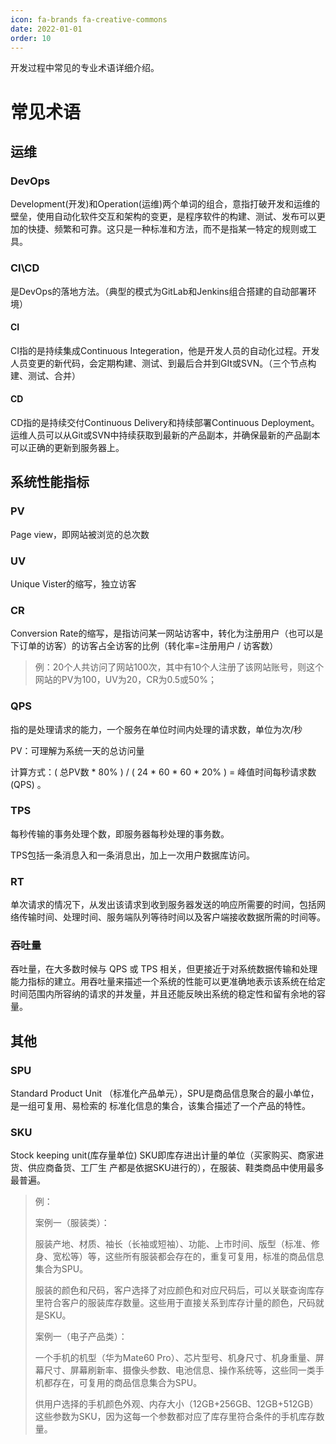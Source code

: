 ```yaml
---
icon: fa-brands fa-creative-commons
date: 2022-01-01
order: 10
---
```


开发过程中常见的专业术语详细介绍。

<!-- more -->

# 常见术语

## 运维

### DevOps

Development(开发)和Operation(运维)两个单词的组合，意指打破开发和运维的壁垒，使用自动化软件交互和架构的变更，是程序软件的构建、测试、发布可以更加的快捷、频繁和可靠。这只是一种标准和方法，而不是指某一特定的规则或工具。

### CI\CD

是DevOps的落地方法。（典型的模式为GitLab和Jenkins组合搭建的自动部署环境）

#### CI

CI指的是持续集成Continuous Integeration，他是开发人员的自动化过程。开发人员变更的新代码，会定期构建、测试、到最后合并到GIt或SVN。（三个节点构建、测试、合并）

#### CD

CD指的是持续交付Continuous Delivery和持续部署Continuous Deployment。运维人员可以从Git或SVN中持续获取到最新的产品副本，并确保最新的产品副本可以正确的更新到服务器上。



## 系统性能指标

### PV

Page view，即网站被浏览的总次数 

### UV

 Unique Vister的缩写，独立访客

### CR

 Conversion Rate的缩写，是指访问某一网站访客中，转化为注册用户（也可以是下订单的访客）的访客占全访客的比例（转化率=注册用户 / 访客数）

> 例：20个人共访问了网站100次，其中有10个人注册了该网站账号，则这个网站的PV为100，UV为20，CR为0.5或50%；

### QPS 

指的是处理请求的能力，一个服务在单位时间内处理的请求数，单位为次/秒

PV：可理解为系统一天的总访问量

计算方式：( 总PV数 * 80% ) / ( 24 * 60 * 60 * 20% ) = 峰值时间每秒请求数(QPS) 。

### TPS

每秒传输的事务处理个数，即服务器每秒处理的事务数。

TPS包括一条消息入和一条消息出，加上一次用户数据库访问。

### RT 

单次请求的情况下，从发出该请求到收到服务器发送的响应所需要的时间，包括网络传输时间、处理时间、服务端队列等待时间以及客户端接收数据所需的时间等。

### 吞吐量

吞吐量，在大多数时候与 QPS 或 TPS 相关，但更接近于对系统数据传输和处理能力指标的建立。用吞吐量来描述一个系统的性能可以更准确地表示该系统在给定时间范围内所容纳的请求的并发量，并且还能反映出系统的稳定性和留有余地的容量。



## 其他

### SPU

 Standard Product Unit （标准化产品单元），SPU是商品信息聚合的最小单位，是一组可复用、易检索的 标准化信息的集合，该集合描述了一个产品的特性。

### SKU

 Stock keeping unit(库存量单位) SKU即库存进出计量的单位（买家购买、商家进货、供应商备货、工厂生
产都是依据SKU进行的），在服装、鞋类商品中使用最多最普遍。

> 例：
>
> 案例一（服装类）：
>
> 服装产地、材质、袖长（长袖或短袖）、功能、上市时间、版型（标准、修身、宽松等）等，这些所有服装都会存在的，重复可复用，标准的商品信息集合为SPU。
>
> 服装的颜色和尺码，客户选择了对应颜色和对应尺码后，可以关联查询库存里符合客户的服装库存数量。这些用于直接关系到库存计量的颜色，尺码就是SKU。
>
> 
>
> 案例一（电子产品类）：
>
> 一个手机的机型（华为Mate60 Pro）、芯片型号、机身尺寸、机身重量、屏幕尺寸、屏幕刷新率、摄像头参数、电池信息、操作系统等，这些同一类手机都存在，可复用的商品信息集合为SPU。
>
> 供用户选择的手机颜色外观、内存大小（12GB+256GB、12GB+512GB）这些参数为SKU，因为这每一个参数都对应了库存里符合条件的手机库存数量。

